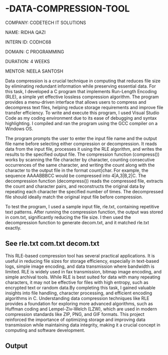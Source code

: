 # -DATA-COMPRESSION-TOOL

COMPANY: CODETECH IT SOLUTIONS

NAME: RIDHA QAZI

INTERN ID: CODHC68

DOMAIN: C PROGRAMMING

DURATION: 4 WEEKS

MENTOR: NEELA SANTOSH

Data compression is a crucial technique in computing that reduces file size by eliminating redundant information while preserving essential data. For this task, I developed a C program that implements Run-Length Encoding (RLE), a simple yet effective lossless compression algorithm. The program provides a menu-driven interface that allows users to compress and decompress text files, helping reduce storage requirements and improve file transfer efficiency. To write and execute this program, I used Visual Studio Code as my coding environment due to its ease of debugging and syntax highlighting. I compiled and ran the program using the GCC compiler on a Windows OS.

The program prompts the user to enter the input file name and the output file name before selecting either compression or decompression. It reads data from the input file, processes it using the RLE algorithm, and writes the results to the specified output file. The compression function (compress()) works by scanning the file character by character, counting consecutive occurrences of the same character, and writing the count along with the character to the output file in the format count|char. For example, the sequence AAAABBBCC would be compressed into 4|A,3|B,2|C. The decompression function (decompress()) reads the compressed file, extracts the count and character pairs, and reconstructs the original data by repeating each character the specified number of times. The decompressed file should ideally match the original input file before compression.

To test the program, I used a sample input file, rle.txt, containing repetitive text patterns. After running the compression function, the output was stored in com.txt, significantly reducing the file size. I then used the decompression function to generate decom.txt, and it matched rle.txt exactly. 

## See rle.txt com.txt decom.txt

This RLE-based compression tool has several practical applications. It is useful in reducing file sizes for storage efficiency, especially in text-based logs, simple image encoding, and data transmission where bandwidth is limited. RLE is widely used in fax transmission, bitmap image encoding, and simple archival tools. While RLE is best suited for data with many repeating characters, it may not be effective for files with high entropy, such as encrypted text or random data.By completing this task, I gained valuable insights into file handling, character processing, and efficient encoding algorithms in C. Understanding data compression techniques like RLE provides a foundation for exploring more advanced algorithms, such as Huffman coding and Lempel-Ziv-Welch (LZW), which are used in modern compression standards like ZIP, PNG, and GIF formats. This project reinforced the importance of optimizing storage and improving data transmission while maintaining data integrity, making it a crucial concept in computing and software development.

## Output

